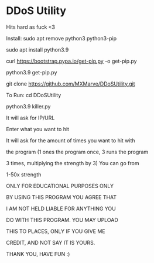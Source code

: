 # DDoS Utility
Hits hard as fuck &lt;3

Install:
  sudo apt remove python3 python3-pip
  
  sudo apt install python3.9
  
  curl https://bootstrap.pypa.io/get-pip.py -o get-pip.py
  
  python3.9 get-pip.py
  
  git clone https://github.com/MXMarve/DDoSUtility.git
  
To Run:
  cd DDoSUtility
  
  python3.9 killer.py
  
  It will ask for IP/URL
  
  Enter what you want to hit
  
  It will ask for the amount of times you want to hit with 
  
  the program (1 ones the program once, 3 runs the program 
  
  3 times, multiplying the strength by 3) You can go from
  
  1-50x strength
  
  
  ONLY FOR EDUCATIONAL PURPOSES ONLY
  
  
  BY USING THIS PROGRAM YOU AGREE THAT
  
  I AM NOT HELD LIABLE FOR ANYTHING YOU
  
  DO WITH THIS PROGRAM. YOU MAY UPLOAD
  
  THIS TO PLACES, ONLY IF YOU GIVE ME
  
  CREDIT, AND NOT SAY IT IS YOURS.
  
  
  THANK YOU, HAVE FUN :)
  
